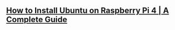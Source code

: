 ## [How to Install Ubuntu on Raspberry Pi 4 | A Complete Guide](https://www.youtube.com/watch?v=1-IiLA8chCA)
